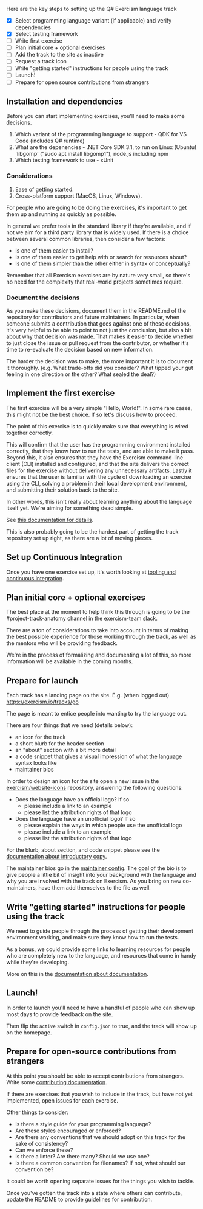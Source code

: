 Here are the key steps to setting up the Q# Exercism language track

- [x] Select programming language variant (if applicable) and verify dependencies
- [x] Select testing framework
- [ ] Write first exercise
- [ ] Plan initial core + optional exercises
- [ ] Add the track to the site as inactive
- [ ] Request a track icon
- [ ] Write "getting started" instructions for people using the track
- [ ] Launch!
- [ ] Prepare for open source contributions from strangers

## Installation and dependencies

Before you can start implementing exercises, you'll need to make some decisions.

1. Which variant of the programming language to support -  QDK for VS Code (includes Q# runtime)
2. What are the depenencies - .NET Core SDK 3.1, to run on Linux (Ubuntu) 'libgomp' ("sudo apt install libgomp1"), node.js including npm
3. Which testing framework to use -  xUnit

### Considerations

1. Ease of getting started.
1. Cross-platform support (MacOS, Linux, Windows).

For people who are going to be doing the exercises, it's important to get them up and running as quickly as possible.

In general we prefer tools in the standard library if they're available, and if not we aim for a third party library that is widely used.
If there is a choice between several common libraries, then consider a few factors:

* Is one of them easier to install?
* Is one of them easier to get help with or search for resources about?
* Is one of them simpler than the other either in syntax or conceptually?

Remember that all Exercism exercises are by nature very small, so there's no need for the complexity that real-world projects sometimes require.

### Document the decisions

As you make these decisions, document them in the README.md of the repository for
contributors and future maintainers. In particular, when someone submits a contribution
that goes against one of these decisions, it's very helpful to be able to point to not just
the conclusion, but also a bit about why that decision was made. That makes it easier to
decide whether to just close the issue or pull request from the contributor, or whether
it's time to re-evaluate the decision based on new information.

The harder the decision was to make, the more important it is to document it thoroughly.
(e.g. What trade-offs did you consider? What tipped your gut feeling in one direction or the other? What sealed the deal?)

## Implement the first exercise

The first exercise will be a very simple "Hello, World!".
In some rare cases, this might not be the best choice.
If so let's discuss how to proceed.

The point of this exercise is to quickly make sure that everything is wired together correctly.

This will confirm that the user has the programming environment installed correctly, that they know how to run the tests, and are able to make it pass.
Beyond this, it also ensures that they have the Exercism command-line client (CLI) installed and configured, and that the site delivers the correct files for the exercise without delivering any unnecessary artifacts.
Lastly it ensures that the user is familiar with the cycle of downloading an exercise using the CLI, solving a problem in their local development environment, and submitting their solution back to the site.

In other words, this isn't really about learning anything about the language itself yet.
We're aiming for something dead simple.

See [this documentation for details](/language-tracks/launch/first-exercise.md).

This is also probably going to be the hardest part of getting the track repository set up right, as there are a lot of moving pieces.

## Set up Continuous Integration

Once you have one exercise set up, it's worth looking at [tooling and continuous integration](/language-tracks/launch/tooling-and-ci.md).

## Plan initial core + optional exercises

The best place at the moment to help think this through is going to be the #project-track-anatomy channel in the exercism-team slack.

There are a ton of considerations to take into account in terms of making the best possible experience for those working through the track, as well as the mentors who will be providing feedback.

We're in the process of formalizing and documenting a lot of this, so more information will be available in the coming months.

## Prepare for launch

Each track has a landing page on the site.
E.g. (when logged out) https://exercism.io/tracks/go

The page is meant to entice people into wanting to try the language out.

There are four things that we need (details below):

- an icon for the track
- a short blurb for the header section
- an "about" section with a bit more detail
- a code snippet that gives a visual impression of what the language syntax looks like
- maintainer bios

In order to design an icon for the site open a new issue in the [exercism/website-icons](https://github.com/exercism/website-icons/issues) repository, answering the following questions:

* Does the language have an official logo? If so
  - please include a link to an example
  - please list the attribution rights of that logo
* Does the language have an unofficial logo? If so
  - please explain the ways in which people use the unofficial logo
  - please include a link to an example
  - please list the attribution rights of that logo

For the blurb, about section, and code snippet please see the [documentation about introductory copy](https://github.com/exercism/docs/blob/master/language-tracks/documentation/introductory-copy.md).

The maintainer bios go in the [maintainer config](/maintaining-a-track/maintainer-configuration.md).
The goal of the bio is to give people a little bit of insight into your background with the language and why you are involved with the track on Exercism.
As you bring on new co-maintainers, have them add themselves to the file as well.

## Write "getting started" instructions for people using the track

We need to guide people through the process of getting their development environment working, and make sure they know how to run the tests.

As a bonus, we could provide some links to learning resources for people who are completely new to the language, and resources that come in handy while they're developing.

More on this in the [documentation about documentation](https://github.com/exercism/docs/blob/master/language-tracks/documentation/for-consumers.md).

## Launch!

In order to launch you'll need to have a handful of people who can show up most days to provide feedback on the site.

Then flip the `active` switch in `config.json` to true, and the track will show up on the homepage.

## Prepare for open-source contributions from strangers

At this point you should be able to accept contributions from strangers.
Write some [contributing documentation](/language-tracks/documentation/for-contributors.md).

If there are exercises that you wish to include in the track, but have not yet implemented, open issues for each exercise.

Other things to consider:

- Is there a style guide for your programming language?
- Are these styles encouraged or enforced?
- Are there any conventions that we should adopt on this track for the sake of consistency?
- Can we enforce these?
- Is there a linter? Are there many? Should we use one?
- Is there a common convention for filenames? If not, what should our convention be?

It could be worth opening separate issues for the things you wish to tackle.

Once you've gotten the track into a state where others can contribute, update the
README to provide guidelines for contribution.
